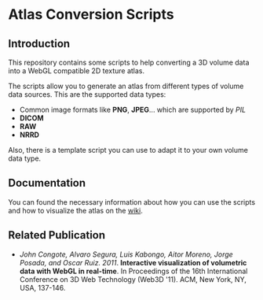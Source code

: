 Atlas Conversion Scripts
========================

Introduction
-------------
This repository contains some scripts to help converting a 3D volume data into a WebGL compatible 2D texture atlas.

The scripts allow you to generate an atlas from different types of volume data sources. This are the supported data types:
*	Common image formats like __PNG__, __JPEG__... which are supported by _PIL_
*	__DICOM__
*	__RAW__ 
*	__NRRD__ 

Also, there is a template script you can use to adapt it to your own volume data type.  

Documentation
--------------
You can found the necessary information about how you can use the scripts and how to visualize the atlas on the [wiki](https://github.com/VolumeRC/AtlasConversionScripts/wiki).

Related Publication
-------------------
*	_John Congote, Alvaro Segura, Luis Kabongo, Aitor Moreno, Jorge Posada, and Oscar Ruiz. 2011_. __Interactive visualization of volumetric data with WebGL in real-time__. In Proceedings of the 16th International Conference on 3D Web Technology (Web3D '11). ACM, New York, NY, USA, 137-146.
